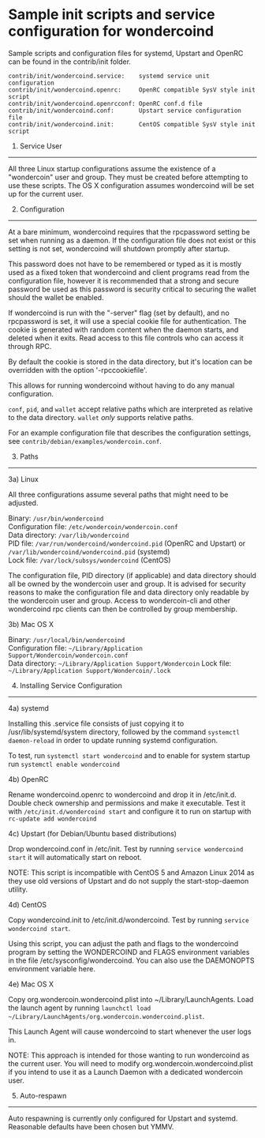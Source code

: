 Sample init scripts and service configuration for wondercoind
==========================================================

Sample scripts and configuration files for systemd, Upstart and OpenRC
can be found in the contrib/init folder.

    contrib/init/wondercoind.service:    systemd service unit configuration
    contrib/init/wondercoind.openrc:     OpenRC compatible SysV style init script
    contrib/init/wondercoind.openrcconf: OpenRC conf.d file
    contrib/init/wondercoind.conf:       Upstart service configuration file
    contrib/init/wondercoind.init:       CentOS compatible SysV style init script

1. Service User
---------------------------------

All three Linux startup configurations assume the existence of a "wondercoin" user
and group.  They must be created before attempting to use these scripts.
The OS X configuration assumes wondercoind will be set up for the current user.

2. Configuration
---------------------------------

At a bare minimum, wondercoind requires that the rpcpassword setting be set
when running as a daemon.  If the configuration file does not exist or this
setting is not set, wondercoind will shutdown promptly after startup.

This password does not have to be remembered or typed as it is mostly used
as a fixed token that wondercoind and client programs read from the configuration
file, however it is recommended that a strong and secure password be used
as this password is security critical to securing the wallet should the
wallet be enabled.

If wondercoind is run with the "-server" flag (set by default), and no rpcpassword is set,
it will use a special cookie file for authentication. The cookie is generated with random
content when the daemon starts, and deleted when it exits. Read access to this file
controls who can access it through RPC.

By default the cookie is stored in the data directory, but it's location can be overridden
with the option '-rpccookiefile'.

This allows for running wondercoind without having to do any manual configuration.

`conf`, `pid`, and `wallet` accept relative paths which are interpreted as
relative to the data directory. `wallet` *only* supports relative paths.

For an example configuration file that describes the configuration settings,
see `contrib/debian/examples/wondercoin.conf`.

3. Paths
---------------------------------

3a) Linux

All three configurations assume several paths that might need to be adjusted.

Binary:              `/usr/bin/wondercoind`  
Configuration file:  `/etc/wondercoin/wondercoin.conf`  
Data directory:      `/var/lib/wondercoind`  
PID file:            `/var/run/wondercoind/wondercoind.pid` (OpenRC and Upstart) or `/var/lib/wondercoind/wondercoind.pid` (systemd)  
Lock file:           `/var/lock/subsys/wondercoind` (CentOS)  

The configuration file, PID directory (if applicable) and data directory
should all be owned by the wondercoin user and group.  It is advised for security
reasons to make the configuration file and data directory only readable by the
wondercoin user and group.  Access to wondercoin-cli and other wondercoind rpc clients
can then be controlled by group membership.

3b) Mac OS X

Binary:              `/usr/local/bin/wondercoind`  
Configuration file:  `~/Library/Application Support/Wondercoin/wondercoin.conf`  
Data directory:      `~/Library/Application Support/Wondercoin`
Lock file:           `~/Library/Application Support/Wondercoin/.lock`

4. Installing Service Configuration
-----------------------------------

4a) systemd

Installing this .service file consists of just copying it to
/usr/lib/systemd/system directory, followed by the command
`systemctl daemon-reload` in order to update running systemd configuration.

To test, run `systemctl start wondercoind` and to enable for system startup run
`systemctl enable wondercoind`

4b) OpenRC

Rename wondercoind.openrc to wondercoind and drop it in /etc/init.d.  Double
check ownership and permissions and make it executable.  Test it with
`/etc/init.d/wondercoind start` and configure it to run on startup with
`rc-update add wondercoind`

4c) Upstart (for Debian/Ubuntu based distributions)

Drop wondercoind.conf in /etc/init.  Test by running `service wondercoind start`
it will automatically start on reboot.

NOTE: This script is incompatible with CentOS 5 and Amazon Linux 2014 as they
use old versions of Upstart and do not supply the start-stop-daemon utility.

4d) CentOS

Copy wondercoind.init to /etc/init.d/wondercoind. Test by running `service wondercoind start`.

Using this script, you can adjust the path and flags to the wondercoind program by
setting the WONDERCOIND and FLAGS environment variables in the file
/etc/sysconfig/wondercoind. You can also use the DAEMONOPTS environment variable here.

4e) Mac OS X

Copy org.wondercoin.wondercoind.plist into ~/Library/LaunchAgents. Load the launch agent by
running `launchctl load ~/Library/LaunchAgents/org.wondercoin.wondercoind.plist`.

This Launch Agent will cause wondercoind to start whenever the user logs in.

NOTE: This approach is intended for those wanting to run wondercoind as the current user.
You will need to modify org.wondercoin.wondercoind.plist if you intend to use it as a
Launch Daemon with a dedicated wondercoin user.

5. Auto-respawn
-----------------------------------

Auto respawning is currently only configured for Upstart and systemd.
Reasonable defaults have been chosen but YMMV.
